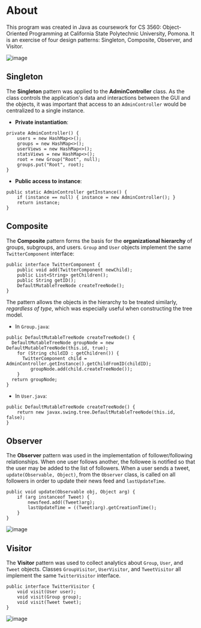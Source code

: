 # About
This program was created in Java as coursework for CS 3560: Object-Oriented Programming at California State Polytechnic University, Pomona.
It is an exercise of four design patterns: Singleton, Composite, Observer, and Visitor. 

![image](https://github.com/4nhh/CS_3560_MiniTwitter/assets/155146676/691cdb00-de15-41ef-b6ec-1b57930fdcac)

## Singleton
The __Singleton__ pattern was applied to the **AdminController** class. As the class controls the application's data and interactions between
the GUI and the objects, it was important that access to an ``AdminController`` would be centralized to a single instance.

- **Private instantiation**:
```
private AdminController() {        
    users = new HashMap<>();
    groups = new HashMap<>();
    userViews = new HashMap<>();
    statsViews = new HashMap<>();
    root = new Group("Root", null);
    groups.put("Root", root);
}
```
- **Public access to instance**:
```
public static AdminController getInstance() {
    if (instance == null) { instance = new AdminController(); }
    return instance;
}
```

## Composite
The __Composite__ pattern forms the basis for the __organizational hierarchy__ of groups, subgroups, and users. ``Group`` and ``User``
objects implement the same ``TwitterComponent`` interface:
```
public interface TwitterComponent {
    public void add(TwitterComponent newChild);
    public List<String> getChildren();
    public String getID();
    DefaultMutableTreeNode createTreeNode();   
}
```
The pattern allows the objects in the hierarchy to be treated similarly, *regardless of type*, which was especially useful when constructing the tree model.

- In ``Group.java``:
```
public DefaultMutableTreeNode createTreeNode() {
  DefaultMutableTreeNode groupNode = new DefaultMutableTreeNode(this.id, true);
    for (String childID : getChildren()) {
      TwitterComponent child = AdminController.getInstance().getChildFromID(childID);
         groupNode.add(child.createTreeNode());
    }
  return groupNode;
}
```
- In ``User.java``:
```
public DefaultMutableTreeNode createTreeNode() {
    return new javax.swing.tree.DefaultMutableTreeNode(this.id, false);
}
```

## Observer
The __Observer__ pattern was used in the implementation of follower/following relationships. When one user follows another,
the followee is notified so that the user may be added to the list of followers. When a user sends a tweet, ``update(Observable, Object)``,
from the ``Observer`` class, is called on all followers in order to update their news feed and ``lastUpdateTime``.
```
public void update(Observable obj, Object arg) {
    if (arg instanceof Tweet) {
        newsfeed.add((Tweet)arg);
        lastUpdateTime = ((Tweet)arg).getCreationTime();
    }
}
```
![image](https://github.com/4nhh/CS_3560_MiniTwitter/assets/155146676/15358b67-4cfb-4e97-a738-f944476e4fba)

## Visitor
The __Visitor__ pattern was used to collect analytics about ``Group``, ``User``, and ``Tweet`` objects.
Classes ``GroupVisitor``, ``UserVisitor``, and ``TweetVisitor`` all implement the same ``TwitterVisitor`` interface.
```
public interface TwitterVisitor {
    void visit(User user);
    void visit(Group group);
    void visit(Tweet tweet);
}
```

![image](https://github.com/4nhh/CS_3560_MiniTwitter/assets/155146676/e9c3ca2d-a0c9-44cc-9a24-accef5431f7d)
